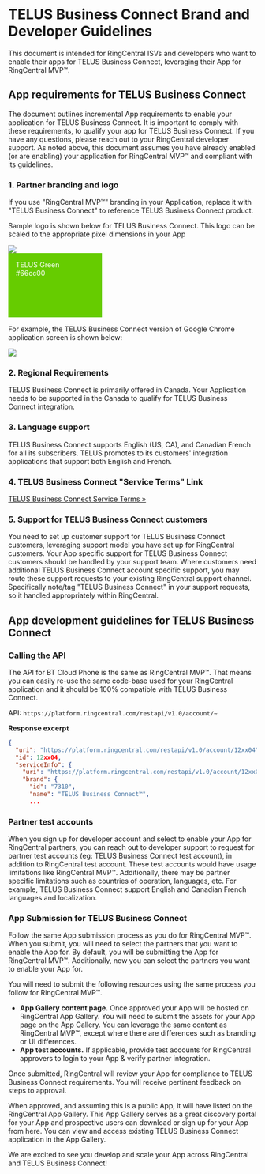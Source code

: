 # TELUS Business Connect Brand and Developer Guidelines

This document is intended for RingCentral ISVs and developers who want to enable their apps for TELUS Business Connect, leveraging their App for RingCentral MVP™.

## App requirements for TELUS Business Connect

The document outlines incremental App requirements to enable your application for TELUS Business Connect. It is important to comply with these requirements, to qualify your app for TELUS Business Connect. If you have any questions, please reach out to your RingCentral developer support. As noted above, this document assumes you have already enabled (or are enabling) your application for RingCentral MVP™ and compliant with its guidelines.

### 1. Partner branding and logo

If you use "RingCentral MVP™" branding in your Application, replace it with "TELUS Business Connect" to reference TELUS Business Connect product.

Sample logo is shown below for TELUS Business Connect. This logo can be scaled to the appropriate pixel dimensions in your App

<img src="../logo_telus.svg" style="max-width: 400px"> 

<div style="background-color: #66cc00; width: 160px; height: 100px; color: white; padding: 15px; margin-bottom: 15px;">
TELUS Green<br>
&#35;66cc00
</div>

For example, the TELUS Business Connect version of Google Chrome application screen is shown below:

<img class="img-fluid mx-auto d-block" src="../telus-google-chrome-extension.png" style="max-width: 500px">

### 2. Regional Requirements

TELUS Business Connect is primarily offered in Canada. Your Application needs to be supported in the Canada to qualify for TELUS Business Connect integration.

### 3. Language support
   
TELUS Business Connect supports English (US, CA), and Canadian French for all its subscribers. TELUS promotes to its customers' integration applications that support both English and French.

### 4. TELUS Business Connect "Service Terms" Link

[TELUS Business Connect Service Terms &raquo;](https://www.telus.com/en/bc/business/support/article/business-connect-terms)

### 5. Support for TELUS Business Connect customers

You need to set up customer support for TELUS Business Connect customers, leveraging support model you have set up for RingCentral customers. Your App specific support for TELUS Business Connect customers should be handled by your support team. Where customers need additional TELUS Business Connect account specific support, you may route these support requests to your existing RingCentral support channel. Specifically note/tag "TELUS Business Connect" in your support requests, so it handled appropriately within RingCentral.

## App development guidelines for TELUS Business Connect

### Calling the API

The API for BT Cloud Phone is the same as RingCentral MVP™. That means you can easily re-use the same code-base used for your RingCentral application and it should be 100% compatible with TELUS Business Connect.

API: `https://platform.ringcentral.com/restapi/v1.0/account/~`

**Response excerpt**

```json
{
  "uri": "https://platform.ringcentral.com/restapi/v1.0/account/12xx04",
  "id": 12xx04,
  "serviceInfo": {
    "uri": "https://platform.ringcentral.com/restapi/v1.0/account/12xx04/service-info",
    "brand": {
      "id": "7310",
      "name": "TELUS Business Connect™",
      ...
```

### Partner test accounts

When you sign up for developer account and select to enable your App for RingCentral partners, you can reach out to developer support to request for partner test accounts (eg: TELUS Business Connect test account), in addition to RingCentral test account. These test accounts would have usage limitations like RingCentral MVP™. Additionally, there may be partner specific limitations such as countries of operation, languages, etc. For example, TELUS Business Connect support English and Canadian French languages and localization.

### App Submission for TELUS Business Connect

Follow the same App submission process as you do for RingCentral MVP™. When you submit, you will need to select the partners that you want to enable the App for. By default, you will be submitting the App for RingCentral MVP™. Additionally, now you can select the partners you want to enable your App for.

You will need to submit the following resources using the same process you follow for RingCentral MVP™.

* **App Gallery content page.** Once approved your App will be hosted on RingCentral App Gallery. You will need to submit the assets for your App page on the App Gallery. You can leverage the same content as RingCentral MVP™, except where there are differences such as branding or UI differences.
* **App test accounts.** If applicable, provide test accounts for RingCentral approvers to login to your App & verify partner integration.

Once submitted, RingCentral will review your App for compliance to TELUS Business Connect requirements. You will receive pertinent feedback on steps to approval.

When approved, and assuming this is a public App, it will have listed on the RingCentral App Gallery. This App Gallery serves as a great discovery portal for your App and prospective users can download or sign up for your App from here. You can view and access existing TELUS Business Connect application in the App Gallery.

We are excited to see you develop and scale your App across RingCentral and TELUS Business Connect!

